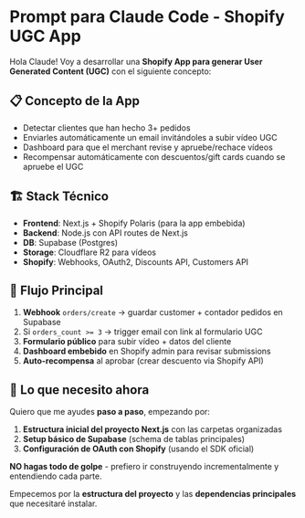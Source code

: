 # Prompt para Claude Code - Shopify UGC App

Hola Claude! Voy a desarrollar una **Shopify App para generar User Generated Content (UGC)** con el siguiente concepto:

## 📋 Concepto de la App
- Detectar clientes que han hecho 3+ pedidos
- Enviarles automáticamente un email invitándoles a subir vídeo UGC
- Dashboard para que el merchant revise y apruebe/rechace vídeos
- Recompensar automáticamente con descuentos/gift cards cuando se apruebe el UGC

## 🏗️ Stack Técnico
- **Frontend**: Next.js + Shopify Polaris (para la app embebida)
- **Backend**: Node.js con API routes de Next.js
- **DB**: Supabase (Postgres)
- **Storage**: Cloudflare R2 para vídeos
- **Shopify**: Webhooks, OAuth2, Discounts API, Customers API

## 🔄 Flujo Principal
1. **Webhook** `orders/create` → guardar customer + contador pedidos en Supabase
2. Si `orders_count >= 3` → trigger email con link al formulario UGC
3. **Formulario público** para subir vídeo + datos del cliente
4. **Dashboard embebido** en Shopify admin para revisar submissions
5. **Auto-recompensa** al aprobar (crear descuento via Shopify API)

## 🎯 Lo que necesito ahora
Quiero que me ayudes **paso a paso**, empezando por:

1. **Estructura inicial del proyecto Next.js** con las carpetas organizadas
2. **Setup básico de Supabase** (schema de tablas principales)
3. **Configuración de OAuth con Shopify** (usando el SDK oficial)

**NO hagas todo de golpe** - prefiero ir construyendo incrementalmente y entendiendo cada parte.

Empecemos por la **estructura del proyecto** y las **dependencias principales** que necesitaré instalar.